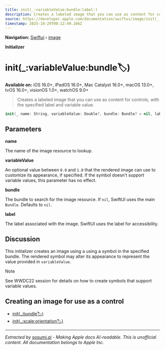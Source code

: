```yaml
---
title: init(_:variableValue:bundle:label:)
description: Creates a labeled image that you can use as content for controls, with the specified label and variable value.
source: https://developer.apple.com/documentation/swiftui/image/init(_:variablevalue:bundle:label:)
timestamp: 2025-10-29T00:12:49.166Z
---
```


**Navigation:** [Swiftui](/documentation/swiftui) › [image](/documentation/swiftui/image)

**Initializer**

# init(_:variableValue:bundle:label:)

**Available on:** iOS 16.0+, iPadOS 16.0+, Mac Catalyst 16.0+, macOS 13.0+, tvOS 16.0+, visionOS 1.0+, watchOS 9.0+

> Creates a labeled image that you can use as content for controls, with the specified label and variable value.

```swift
init(_ name: String, variableValue: Double?, bundle: Bundle? = nil, label: Text)
```

## Parameters

**name**

The name of the image resource to lookup.



**variableValue**

An optional value between `0.0` and `1.0` that the rendered image can use to customize its appearance, if specified. If the symbol doesn’t support variable values, this parameter has no effect.



**bundle**

The bundle to search for the image resource. If `nil`, SwiftUI uses the main `Bundle`. Defaults to `nil`.



**label**

The label associated with the image. SwiftUI uses the label for accessibility.



## Discussion

This initializer creates an image using a using a symbol in the specified bundle. The rendered symbol may alter its appearance to represent the value provided in `variableValue`.

> [!NOTE]
> See WWDC22 session [](https://developer.apple.com/wwdc22/10158/) for details on how to create symbols that support variable values.

## Creating an image for use as a control

- [init(_:bundle:label:)](/documentation/swiftui/image/init(_:bundle:label:))
- [init(_:scale:orientation:label:)](/documentation/swiftui/image/init(_:scale:orientation:label:))

---

*Extracted by [sosumi.ai](https://sosumi.ai) - Making Apple docs AI-readable.*
*This is unofficial content. All documentation belongs to Apple Inc.*

